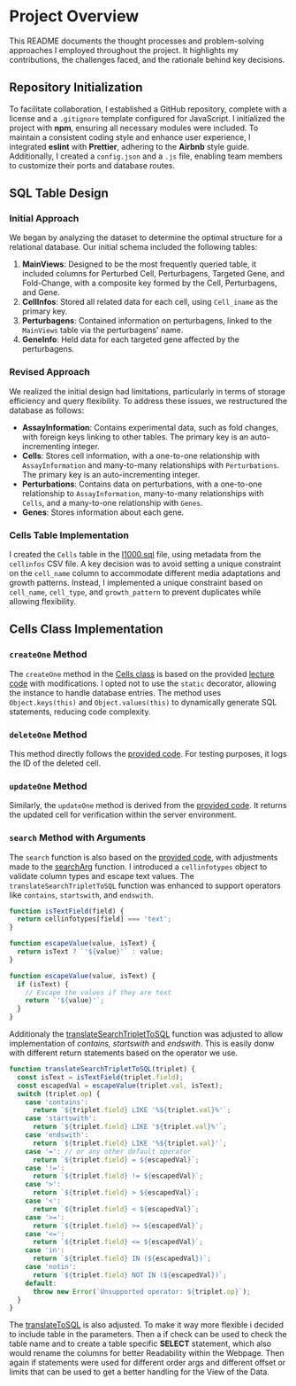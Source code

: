 # Project Overview

This README documents the thought processes and problem-solving approaches I employed throughout the project. It highlights my contributions, the challenges faced, and the rationale behind key decisions.

## Repository Initialization

To facilitate collaboration, I established a GitHub repository, complete with a license and a `.gitignore` template configured for JavaScript. I initialized the project with **npm**, ensuring all necessary modules were included. To maintain a consistent coding style and enhance user experience, I integrated **eslint** with **Prettier**, adhering to the **Airbnb** style guide. Additionally, I created a `config.json` and a `.js` file, enabling team members to customize their ports and database routes.

## SQL Table Design

### Initial Approach

We began by analyzing the dataset to determine the optimal structure for a relational database. Our initial schema included the following tables:

1. **MainViews**: Designed to be the most frequently queried table, it included columns for Perturbed Cell, Perturbagens, Targeted Gene, and Fold-Change, with a composite key formed by the Cell, Perturbagens, and Gene.
2. **CellInfos**: Stored all related data for each cell, using `Cell_iname` as the primary key.
3. **Perturbagens**: Contained information on perturbagens, linked to the `MainViews` table via the perturbagens' name.
4. **GeneInfo**: Held data for each targeted gene affected by the perturbagens.

### Revised Approach

We realized the initial design had limitations, particularly in terms of storage efficiency and query flexibility. To address these issues, we restructured the database as follows:

- **AssayInformation**: Contains experimental data, such as fold changes, with foreign keys linking to other tables. The primary key is an auto-incrementing integer.
- **Cells**: Stores cell information, with a one-to-one relationship with `AssayInformation` and many-to-many relationships with `Perturbations`. The primary key is an auto-incrementing integer.
- **Perturbations**: Contains data on perturbations, with a one-to-one relationship to `AssayInformation`, many-to-many relationships with `Cells`, and a many-to-one relationship with `Genes`.
- **Genes**: Stores information about each gene.

### Cells Table Implementation

I created the `Cells` table in the [l1000.sql](l1000.sql) file, using metadata from the `cellinfos` CSV file. A key decision was to avoid setting a unique constraint on the `cell_name` column to accommodate different media adaptations and growth patterns. Instead, I implemented a unique constraint based on `cell_name`, `cell_type`, and `growth_pattern` to prevent duplicates while allowing flexibility.

## Cells Class Implementation

### `createOne` Method

The `createOne` method in the [Cells class](cells.js) is based on the provided [lecture code](https://github.com/asishallab-group/SDAM_06_and_07_Data_Model_and_Server_Programming/blob/main/city.js) with modifications. I opted not to use the `static` decorator, allowing the instance to handle database entries. The method uses `Object.keys(this)` and `Object.values(this)` to dynamically generate SQL statements, reducing code complexity.

### `deleteOne` Method

This method directly follows the [provided code](https://github.com/asishallab-group/SDAM_06_and_07_Data_Model_and_Server_Programming/blob/main/city.js). For testing purposes, it logs the ID of the deleted cell.

### `updateOne` Method

Similarly, the `updateOne` method is derived from the [provided code](https://github.com/asishallab-group/SDAM_06_and_07_Data_Model_and_Server_Programming/blob/main/city.js). It returns the updated cell for verification within the server environment.

### `search` Method with Arguments

The `search` function is also based on the [provided code](https://github.com/asishallab-group/SDAM_06_and_07_Data_Model_and_Server_Programming/blob/main/city.js), with adjustments made to the [searchArg](searchargs.js) function. I introduced a `cellinfotypes` object to validate column types and escape text values. The `translateSearchTripletToSQL` function was enhanced to support operators like `contains`, `startswith`, and `endswith`.

```js
function isTextField(field) {
  return cellinfotypes[field] === 'text';
}

function escapeValue(value, isText) {
  return isText ? `'${value}'` : value;
}

function escapeValue(value, isText) {
  if (isText) {
    // Escape the values if they are text
    return `'${value}'`;
  }
}
```

Additionaly the [translateSearchTripletToSQL](searchargs.js) function was adjusted to allow implementation of _contains, startswith_ and _endswith_. This is easily donw with different return statements based on the operator we use.

```js
function translateSearchTripletToSQL(triplet) {
  const isText = isTextField(triplet.field);
  const escapedVal = escapeValue(triplet.val, isText);
  switch (triplet.op) {
    case 'contains':
      return `${triplet.field} LIKE '%${triplet.val}%'`;
    case 'startswith':
      return `${triplet.field} LIKE '${triplet.val}%'`;
    case 'endswith':
      return `${triplet.field} LIKE '%${triplet.val}'`;
    case '=': // or any other default operator
      return `${triplet.field} = ${escapedVal}`;
    case '!=':
      return `${triplet.field} != ${escapedVal}`;
    case '>':
      return `${triplet.field} > ${escapedVal}`;
    case '<':
      return `${triplet.field} < ${escapedVal}`;
    case '>=':
      return `${triplet.field} >= ${escapedVal}`;
    case '<=':
      return `${triplet.field} <= ${escapedVal}`;
    case 'in':
      return `${triplet.field} IN (${escapedVal})`;
    case 'notin':
      return `${triplet.field} NOT IN (${escapedVal})`;
    default:
      throw new Error(`Unsupported operator: ${triplet.op}`);
  }
}
```

The [translateToSQL](searchargs.js) is also adjusted. To make it way more flexible i decided to include table in the parameters. Then a if check can be used to check the table name and to create a table specific **SELECT** statement, which also would rename the columns for better Readability within the Webpage. Then again if statements were used for different order args and different offset or limits that can be used to get a better handling for the View of the Data.

